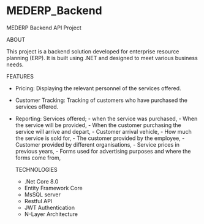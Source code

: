# MEDERP_Backend

MEDERP Backend API Project

ABOUT

This project is a backend solution developed for enterprise resource planning (ERP). It is built using .NET and designed to meet various business needs.

FEATURES

- Pricing: Displaying the relevant personnel of the services offered.
- Customer Tracking: Tracking of customers who have purchased the services offered.
- Reporting: Services offered;
              - when the service was purchased,
              - When the service will be provided,
              - When the customer purchasing the service will arrive and depart,
              - Customer arrival vehicle,
              - How much the service is sold for,
              - The customer provided by the employee,
              - Customer provided by different organisations,
              - Service prices in previous years,
              - Forms used for advertising purposes and where the forms come from,

  TECHNOLOGIES

  - .Net Core 8.0
  - Entity Framework Core
  - MsSQL server
  - Restful API
  - JWT Authentication
  - N-Layer Architecture
